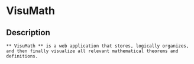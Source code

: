 # VisuMath

## Description
    ** VisuMath ** is a web application that stores, logically organizes, and then finally visualize all relevant mathematical theorems and definitions. 